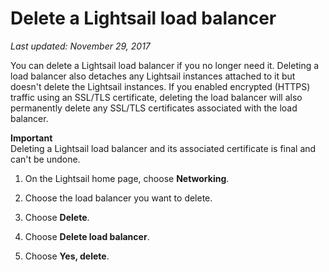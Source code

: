 # Delete a Lightsail load balancer<a name="delete-lightsail-load-balancer"></a>

 *Last updated: November 29, 2017* 

You can delete a Lightsail load balancer if you no longer need it\. Deleting a load balancer also detaches any Lightsail instances attached to it but doesn't delete the Lightsail instances\. If you enabled encrypted \(HTTPS\) traffic using an SSL/TLS certificate, deleting the load balancer will also permanently delete any SSL/TLS certificates associated with the load balancer\.

**Important**  
Deleting a Lightsail load balancer and its associated certificate is final and can't be undone\.

1. On the Lightsail home page, choose **Networking**\.

1. Choose the load balancer you want to delete\.

1. Choose **Delete**\.

1. Choose **Delete load balancer**\.

1. Choose **Yes, delete**\.